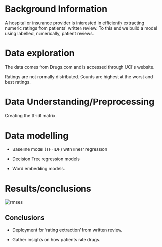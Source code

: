 # Background Information

A hospital or insurance provider is interested in efficiently extracting numeric ratings from patients' written review.  To this end we build a model using labelled, numerically, patient reviews. 

# Data exploration

The data comes from Drugs.com and is accessed through UCI's website.

Ratings are not normally distributed. Counts are highest at the worst and best ratings. 

# Data Understanding/Preprocessing

Creating the tf-idf matrix.

# Data modelling

- Baseline model (TF-IDF) with linear regression

- Decision Tree regression models

- Word embedding models. 


# Results/conclusions

![rmses]('./Images/Picture1.png')

## Conclusions

- Deployment for ‘rating extraction’ from written review.

- Gather insights on how patients rate drugs.